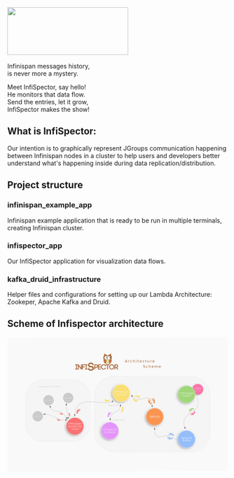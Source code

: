 <img src="https://raw.githubusercontent.com/infinispan/infispector/master_angular2_backup/img/logo.jpg" width="276" height="109">

Infinispan messages history,<br/>
is never more a mystery.<br/>

Meet InfiSpector, say hello!<br/>
He monitors that data flow.<br/>
Send the entries, let it grow,<br/>
InfiSpector makes the show!

## What is InfiSpector:

Our intention is to graphically represent JGroups communication
happening between Infinispan nodes in a cluster to help users and developers
better understand what's happening inside during data replication/distribution.

## Project structure

### infinispan_example_app    

Infinispan example application that is ready to be run in multiple terminals,
creating Infinispan cluster.


### infispector_app

Our InfiSpector application for visualization data flows.


### kafka_druid_infrastructure

Helper files and configurations for setting up our Lambda Architecture: 
Zookeper, Apache Kafka and Druid.

## Scheme of Infispector architecture

<img src="https://raw.githubusercontent.com/infinispan/infispector/master/infispector_architecture.png" width="880">
